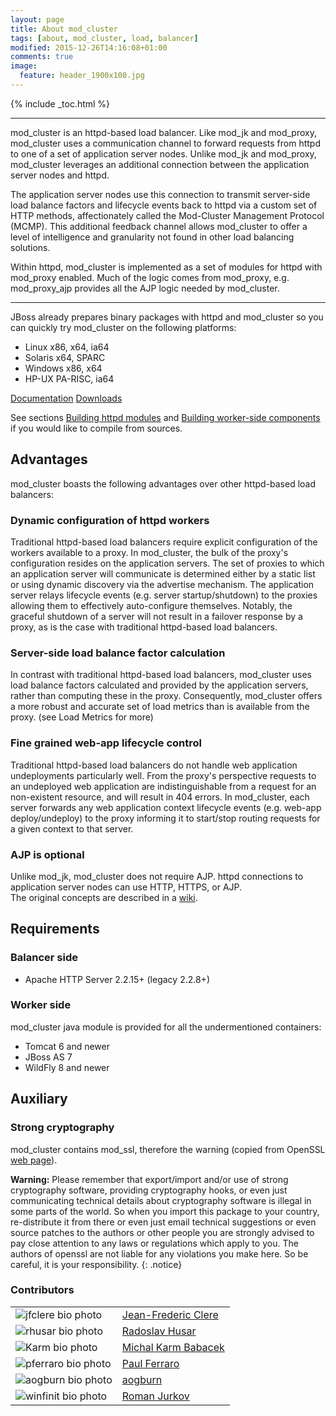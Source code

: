 ```yaml
---
layout: page
title: About mod_cluster
tags: [about, mod_cluster, load, balancer]
modified: 2015-12-26T14:16:08+01:00
comments: true
image:
  feature: header_1900x100.jpg
---
```


{% include _toc.html %}

---

mod_cluster is an httpd-based load balancer. Like mod_jk and mod_proxy, mod_cluster uses a communication channel to forward requests 
from httpd to one of a set of application server nodes. Unlike mod_jk and mod_proxy, mod_cluster leverages an additional connection 
between the application server nodes and httpd.


The application server nodes use this connection to transmit server-side load balance 
factors and lifecycle events back to httpd via a custom set of HTTP methods, affectionately called the 
Mod-Cluster Management Protocol (MCMP). This additional feedback channel allows mod_cluster to offer a level of 
intelligence and granularity not found in other load balancing solutions.


Within httpd, mod_cluster is implemented as a set of modules for httpd with mod_proxy enabled. Much of the logic 
comes from mod_proxy, e.g. mod_proxy_ajp provides all the AJP logic needed by mod_cluster. 

---

JBoss already prepares binary packages with httpd and mod_cluster so you can quickly try mod_cluster on the following platforms:

* Linux x86, x64, ia64
* Solaris x64, SPARC
* Windows x86, x64
* HP-UX PA-RISC, ia64


<a markdown="0" href="{{ site.url }}/documentation" class="btn">Documentation</a> <a markdown="0" href="{{ site.owner.downloads }}" class="btn">Downloads</a>

See sections [Building httpd modules](/documentation/#building-httpd-modules) and [Building worker-side components](/documentation/#building-worker-side-components) if you would like to compile from sources.


## Advantages
mod_cluster boasts the following advantages over other httpd-based load balancers:

### Dynamic configuration of httpd workers
Traditional httpd-based load balancers require explicit configuration of the workers available to a proxy. In mod_cluster, the bulk of the proxy's configuration resides on the application servers. The set of proxies to which an application server will communicate is determined either by a static list or using dynamic discovery via the advertise mechanism. The application server relays lifecycle events (e.g. server startup/shutdown) to the proxies allowing them to effectively auto-configure themselves. Notably, the graceful shutdown of a server will not result in a failover response by a proxy, as is the case with traditional httpd-based load balancers. 

### Server-side load balance factor calculation
In contrast with traditional httpd-based load balancers, mod_cluster uses load balance factors calculated and provided by the application servers, rather than computing these in the proxy. Consequently, mod_cluster offers a more robust and accurate set of load metrics than is available from the proxy. (see Load Metrics for more) 

### Fine grained web-app lifecycle control
Traditional httpd-based load balancers do not handle web application undeployments particularly well. From the proxy's perspective requests to an undeployed web application are indistinguishable from a request for an non-existent resource, and will result in 404 errors. In mod_cluster, each server forwards any web application context lifecycle events (e.g. web-app deploy/undeploy) to the proxy informing it to start/stop routing requests for a given context to that server. 

### AJP is optional
Unlike mod_jk, mod_cluster does not require AJP. httpd connections to application server nodes can use HTTP, HTTPS, or AJP.  
The original concepts are described in a [wiki](http://www.jboss.org/community/docs/DOC-11431).

## Requirements

### Balancer side
* Apache HTTP Server 2.2.15+ (legacy 2.2.8+)

### Worker side
mod_cluster java module is provided for all the undermentioned containers:

* Tomcat 6 and newer
* JBoss AS 7
* WildFly 8 and newer

## Auxiliary

### Strong cryptography
mod_cluster contains mod_ssl, therefore the warning (copied from OpenSSL [web page](https://www.openssl.org/)).


**Warning:** Please remember that export/import and/or use of strong cryptography software, providing cryptography hooks, or even just communicating technical details about cryptography software is illegal in some parts of the world. So when you import this package to your country, re-distribute it from there or even just email technical suggestions or even source patches to the authors or other people you are strongly advised to pay close attention to any laws or regulations which apply to you. The authors of openssl are not liable for any violations you make here. So be careful, it is your responsibility.
{: .notice}

### Contributors
<table>
<tr><td><img src="https://github.com/jfclere.png?size=50" class="bio-photo-small" alt="jfclere bio photo"></td><td><a href="https://github.com/jfclere">Jean-Frederic Clere</a></td></tr>
<tr><td><img src="https://github.com/rhusar.png?size=50" class="bio-photo-small" alt="rhusar bio photo"></td><td><a href="https://github.com/rhusar">Radoslav Husar</a></td></tr>
<tr><td><img src="https://github.com/Karm.png?size=50" class="bio-photo-small" alt="Karm bio photo"></td><td><a href="https://github.com/Karm">Michal Karm Babacek</a></td></tr>
<tr><td><img src="https://github.com/pferraro.png?size=50" class="bio-photo-small" alt="pferraro bio photo"></td><td><a href="https://github.com/pferraro">Paul Ferraro</a></td></tr>
<tr><td><img src="https://github.com/aogburn.png?size=50" class="bio-photo-small" alt="aogburn bio photo"></td><td><a href="https://github.com/aogburn">aogburn</a></td></tr>
<tr><td><img src="https://github.com/winfinit.png?size=50" class="bio-photo-small" alt="winfinit bio photo"></td><td><a href="https://github.com/winfinit">Roman Jurkov</a></td></tr>
</table>
